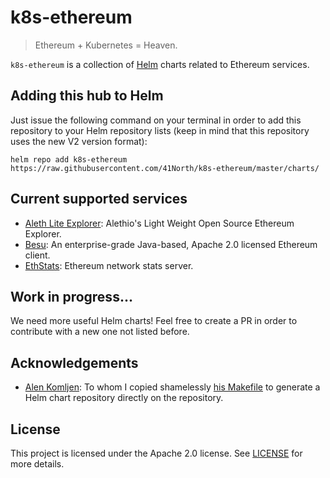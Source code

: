 # k8s-ethereum

> Ethereum + Kubernetes = Heaven.

`k8s-ethereum` is a collection of [Helm](https://helm.sh) charts related to Ethereum services.

## Adding this hub to Helm

Just issue the following command on your terminal in order to add this repository to your Helm repository lists (keep in mind that this repository uses the new V2 version format):

```console
helm repo add k8s-ethereum https://raw.githubusercontent.com/41North/k8s-ethereum/master/charts/
```

## Current supported services

- [Aleth Lite Explorer](https://lite-explorer.aleth.io/): Alethio's Light Weight Open Source Ethereum Explorer.
- [Besu](https://besu.hyperledger.org): An enterprise-grade Java-based, Apache 2.0 licensed Ethereum client.
- [EthStats](https://github.com/Alethio/ethstats-network-server): Ethereum network stats server.

## Work in progress...

We need more useful Helm charts! Feel free to create a PR in order to contribute with a new one not listed before.

## Acknowledgements

- [Alen Komljen](https://github.com/komljen): To whom I copied shamelessly [his Makefile](https://github.com/komljen/helm-charts) to generate a Helm chart repository directly on the repository.

## License

This project is licensed under the Apache 2.0 license. See [LICENSE](LICENSE) for more details.